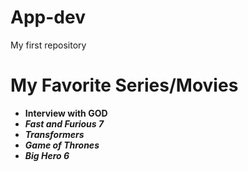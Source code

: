 # App-dev
My first repository
# My Favorite Series/Movies
- **Interview with GOD**
- ***Fast and Furious 7***
- ***Transformers***
- ***Game of Thrones***
- ***Big Hero 6***
